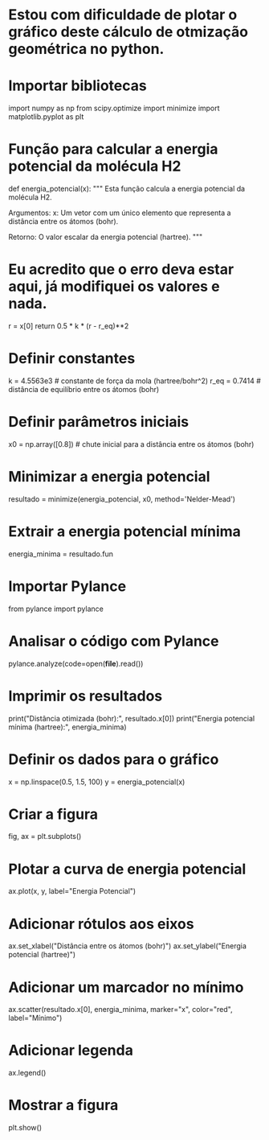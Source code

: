 # Estou com dificuldade de plotar o gráfico deste cálculo de otmização geométrica no python.

# Importar bibliotecas
import numpy as np
from scipy.optimize import minimize
import matplotlib.pyplot as plt

# Função para calcular a energia potencial da molécula H2
def energia_potencial(x):
  """
  Esta função calcula a energia potencial da molécula H2.

  Argumentos:
    x: Um vetor com um único elemento que representa a distância entre os átomos (bohr).

  Retorno:
    O valor escalar da energia potencial (hartree).
  """
  # Eu acredito que o erro deva estar aqui, já modifiquei os valores e nada.
  r = x[0]
  return 0.5 * k * (r - r_eq)**2

# Definir constantes
k = 4.5563e3 # constante de força da mola (hartree/bohr^2)
r_eq = 0.7414 # distância de equilíbrio entre os átomos (bohr)

# Definir parâmetros iniciais
x0 = np.array([0.8]) # chute inicial para a distância entre os átomos (bohr)

# Minimizar a energia potencial
resultado = minimize(energia_potencial, x0, method='Nelder-Mead')

# Extrair a energia potencial mínima
energia_minima = resultado.fun

# Importar Pylance
from pylance import pylance

# Analisar o código com Pylance
pylance.analyze(code=open(__file__).read())

# Imprimir os resultados
print("Distância otimizada (bohr):", resultado.x[0])
print("Energia potencial mínima (hartree):", energia_minima)

# Definir os dados para o gráfico
x = np.linspace(0.5, 1.5, 100)
y = energia_potencial(x)

# Criar a figura
fig, ax = plt.subplots()

# Plotar a curva de energia potencial
ax.plot(x, y, label="Energia Potencial")

# Adicionar rótulos aos eixos
ax.set_xlabel("Distância entre os átomos (bohr)")
ax.set_ylabel("Energia potencial (hartree)")

# Adicionar um marcador no mínimo
ax.scatter(resultado.x[0], energia_minima, marker="x", color="red", label="Mínimo")

# Adicionar legenda
ax.legend()

# Mostrar a figura
plt.show()
